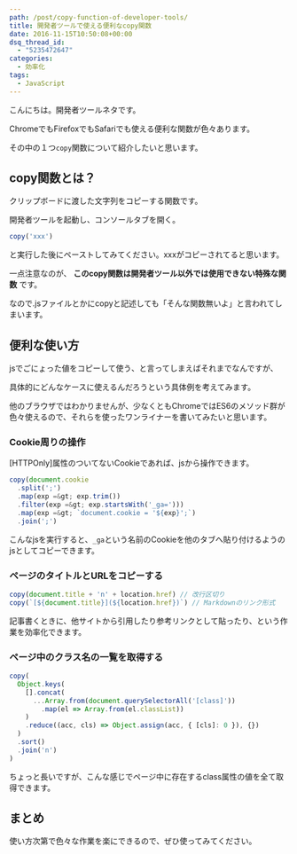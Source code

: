 ```yaml
---
path: /post/copy-function-of-developer-tools/
title: 開発者ツールで使える便利なcopy関数
date: 2016-11-15T10:50:08+00:00
dsq_thread_id:
  - "5235472647"
categories:
  - 効率化
tags:
  - JavaScript
---
```

こんにちは。開発者ツールネタです。

ChromeでもFirefoxでもSafariでも使える便利な関数が色々あります。
  
その中の１つ`copy`関数について紹介したいと思います。

<!--more-->

copy関数とは？
----------------------------------------

クリップボードに渡した文字列をコピーする関数です。
  
開発者ツールを起動し、コンソールタブを開く。

```javascript
copy('xxx')
```

と実行した後にペーストしてみてください。xxxがコピーされてると思います。

一点注意なのが、 **このcopy関数は開発者ツール以外では使用できない特殊な関数** です。
  
なので.jsファイルとかにcopyと記述しても「そんな関数無いよ」と言われてしまいます。

便利な使い方
----------------------------------------

jsでごにょった値をコピーして使う、と言ってしまえばそれまでなんですが、
  
具体的にどんなケースに使えるんだろうという具体例を考えてみます。

他のブラウザではわかりませんが、少なくともChromeではES6のメソッド群が色々使えるので、それらを使ったワンライナーを書いてみたいと思います。

### Cookie周りの操作

[HTTPOnly]属性のついてないCookieであれば、jsから操作できます。

```javascript
copy(document.cookie
  .split(';')
  .map(exp =&gt; exp.trim())
  .filter(exp =&gt; exp.startsWith('_ga=')))
  .map(exp =&gt; `document.cookie = '${exp}';`)
  .join(';')
```

こんなjsを実行すると、`_ga`という名前のCookieを他のタブへ貼り付けるようのjsとしてコピーできます。

### ページのタイトルとURLをコピーする

```javascript
copy(document.title + 'n' + location.href) // 改行区切り
copy(`[${document.title}](${location.href})`) // Markdownのリンク形式
```

記事書くときに、他サイトから引用したり参考リンクとして貼ったり、という作業を効率化できます。

### ページ中のクラス名の一覧を取得する

```javascript
copy(
  Object.keys(
    [].concat(
      ...Array.from(document.querySelectorAll('[class]'))
        .map(el => Array.from(el.classList))
    )
    .reduce((acc, cls) => Object.assign(acc, { [cls]: 0 }), {})
  )
  .sort()
  .join('n')
)
```

ちょっと長いですが、こんな感じでページ中に存在するclass属性の値を全て取得できます。

まとめ
----------------------------------------

使い方次第で色々な作業を楽にできるので、ぜひ使ってみてください。

<div style="font-size:0px;height:0px;line-height:0px;margin:0;padding:0;clear:both">
</div>